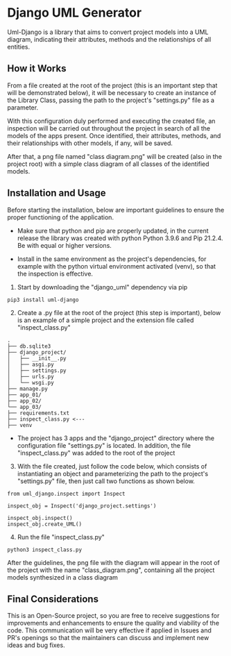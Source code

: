 # Django UML Generator

Uml-Django is a library that aims to convert project models into a UML diagram, indicating their attributes, methods and the relationships of all entities.

## How it Works

From a file created at the root of the project (this is an important step that will be demonstrated below), it will be necessary to create an instance of the Library Class, passing the path to the project's "settings.py" file as a parameter.

With this configuration duly performed and executing the created file, an inspection will be carried out throughout the project in search of all the models of the apps present. Once identified, their attributes, methods, and their relationships with other models, if any, will be saved.

After that, a png file named "class diagram.png" will be created (also in the project root) with a simple class diagram of all classes of the identified models.

## Installation and Usage

Before starting the installation, below are important guidelines to ensure the proper functioning of the application.

- Make sure that python and pip are properly updated, in the current release the library was created with python Python 3.9.6 and Pip 21.2.4. Be with equal or higher versions.

- Install in the same environment as the project's dependencies, for example with the python virtual environment activated (venv), so that the inspection is effective.


1.  Start by downloading the "django_uml" dependency via pip

```
pip3 install uml-django
```

2. Create a .py file at the root of the project (this step is important), below is an example of a simple project and the extension file called "inspect_class.py"

```
.
├── db.sqlite3
├── django_project/
│   ├── __init__.py
│   ├── asgi.py
│   ├── settings.py
│   ├── urls.py
│   └── wsgi.py
├── manage.py
├── app_01/
├── app_02/
└── app_03/
├── requirements.txt
├── inspect_class.py <---
├── venv

```
- The project has 3 apps and the "django_project" directory where the configuration file "settings.py" is located. In addition, the file "inspect_class.py" was added to the root of the project

3. With the file created, just follow the code below, which consists of instantiating an object and parameterizing the path to the project's "settings.py" file, then just call two functions as shown below.

```
from uml_django.inspect import Inspect

inspect_obj = Inspect('django_project.settings')

inspect_obj.inspect()
inspect_obj.create_UML()
```

4. Run the file "inspect_class.py"

```
python3 inspect_class.py
```

After the guidelines, the png file with the diagram will appear in the root of the project with the name "class_diagram.png", containing all the project models synthesized in a class diagram

## Final Considerations
This is an Open-Source project, so you are free to receive suggestions for improvements and enhancements to ensure the quality and viability of the code.
This communication will be very effective if applied in Issues and PR's openings so that the maintainers can discuss and implement new ideas and bug fixes.